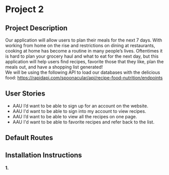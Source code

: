 # Project 2

## Project Description
Our application will allow users to plan their meals for the next 7 days. With working from home on the rise and restrictions on dining at restaurants, cooking at home has become a routine in many people’s lives. Oftentimes it is hard to plan your grocery haul and what to eat for the next day, but this application will help users find recipes, favorite those that they like, plan the meals out, and have a shopping list generated!  
We will be using the following API to load our databases with the delicious food: https://rapidapi.com/spoonacular/api/recipe-food-nutrition/endpoints


## User Stories

* AAU I’d want to be able to sign up for an account on the website.
* AAU I'd want to be able to sign into my account to view recipes.
* AAU I’d want to be able to view all the recipes on one page.
* AAU I'd want to be able to favorite recipes and refer back to the list.

## Default Routes

## Installation Instructions

#### 1. 